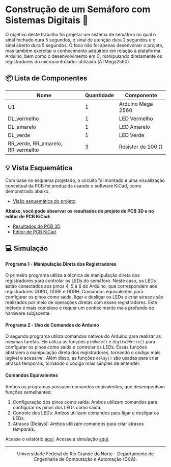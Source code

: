 # Construção de um Semáforo com Sistemas Digitais 🚦

O objetivo deste trabalho foi projetar um sistema de semáforo no qual o sinal fechado dura 5 segundos, o sinal de atenção dura 2 segundos e o sinal aberto dura 5 segundos. O foco não foi apenas desenvolver o projeto, mas também exercitar o conhecimento adquirido em relação à plataforma Arduino, bem como o desenvolvimento em C, manipulando diretamente os registradores do microcontrolador utilizado (ATMega2560).

## 📦 Lista de Componentes

|Nome                       |Quantidade|Componente            |
|---------------------------|----------|----------------------|
|U1                         |    1     |Arduino Mega 2560     |
|DL_vermelho                |    1     |LED Vermelho          |
|DL_amarelo                 |    1     |LED Amarelo           |
|DL_verde                   |    1     |LED Verde             |
|RR_verde, RR_amarelo, RR_vermelho|    3     |Resistor de 100 Ω     |

## 💡 Vista Esquemática

Com base no esquema projetado, o circuito foi montado e uma visualização conceitual da PCB foi produzida usando o software KiCad, como demonstrado abaixo.
- [Visão esquemática do projeto](./assets/schematic-test-view.png).

**Abaixo, você pode observar os resultados do projeto de PCB 3D e no editor de PCB KiCad:**

- [Resultados do PCB 3D](./assets/digital-traffic-3D.png).
- [Editor de PCB KiCad](./assets/PCB_test_digital_traffic.png).

## 💻 Simulação

<h4>Programa 1 - Manipulação Direta dos Registradores</h4>

O primeiro programa utiliza a técnica de manipulação direta dos registradores para controlar os LEDs do semáforo. Neste caso, os LEDs estão conectados aos pinos 4, 5 e 6 do Arduino, que correspondem aos registradores DDRG, DDRE e DDRH. Comandos equivalentes para configurar os pinos como saída, ligar e desligar os LEDs e criar atrasos são realizados por meio de operações diretas com esses registradores. Este método é mais complexo e requer um conhecimento mais profundo do hardware subjacente.

<h4>Programa 2 - Uso de Comandos do Arduino</h4>

O segundo programa utiliza comandos nativos do Arduino para realizar as mesmas tarefas. Ele utiliza as funções `pinMode()` e `digitalWrite()` para configurar os pinos como saída e controlar os LEDs. Essas funções abstraem a manipulação direta dos registradores, tornando o código mais legível e acessível. Além disso, as funções `delay()` são usadas para criar atrasos temporais, tornando o código mais simples de entender.

<h4>Comandos Equivalentes</h4>

Ambos os programas possuem comandos equivalentes, que desempenham funções semelhantes:
<ol>
  <li>Configuração dos pinos como saída: Ambos utilizam comandos para configurar os pinos dos LEDs como saída.</li>
  <li>Controle dos LEDs: Ambos utilizam comandos para ligar e desligar os LEDs.</li>
  <li>Atrasos (Delays): Ambos utilizam comandos para criar atrasos temporais.</li>
</ol>

Acesse o relatório [aqui](https://docs.google.com/document/d/1Vi-jQYvrnQ7ScGuVZsoD0Jnd9IB_S97zQoPqURQRzTI/edit?usp=sharing).
Acesse a simulação [aqui](https://youtube.com/shorts/Nvl-8OjJIZM).

---

<div align="center">
  Universidade Federal do Rio Grande do Norte - Departamento de Engenharia de Computação e Automação (DCA).
</div>
